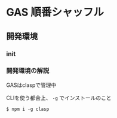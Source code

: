 # GAS 順番シャッフル
## 開発環境
### init

### 開発環境の解説
GASはclaspで管理中

CLIを使う都合上、 `-g` でインストールのこと
```
$ npm i -g clasp
```
